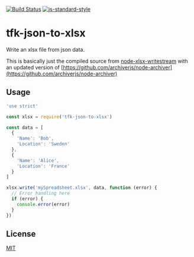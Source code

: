 [![Build Status](https://travis-ci.org/telemark/tfk-json-to-xlsx.svg?branch=master)](https://travis-ci.org/telemark/tfk-json-to-xlsx)
[![js-standard-style](https://img.shields.io/badge/code%20style-standard-brightgreen.svg?style=flat)](https://github.com/feross/standard)
# tfk-json-to-xlsx
Write an xlsx file from json data.

This is basically just the compiled source from [node-xlsx-writestream](https://github.com/STRML/node-xlsx-writestream) with an updated version of [https://github.com/archiverjs/node-archiver](https://github.com/archiverjs/node-archiver)

## Usage

```JavaScript
'use strict'

const xlsx = require('tfk-json-to-xlsx')

const data = [
  {
    'Name': 'Bob',
    'Location': 'Sweden'
  },
  {
    'Name': 'Alice',
    'Location': 'France'
  }
]

xlsx.write('mySpreadsheet.xlsx', data, function (error) {
  // Error handling here
  if (error) {
    console.error(error)
  }
})
```

## License
[MIT](LICENSE)